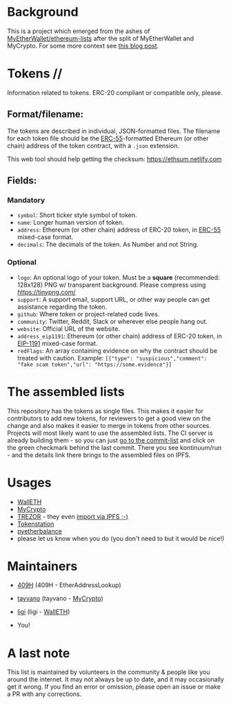 # Background

This is a project which emerged from the ashes of [MyEtherWallet/ethereum-lists](https://github.com/MyEtherWallet/ethereum-lists) after the split of MyEtherWallet and MyCrypto. For some more context see [this blog post](https://walleth.org/2018/02/15/ethereum-lists).

# Tokens //

Information related to tokens. ERC-20 compliant or compatible only, please.

## Format/filename:

The tokens are described in individual, JSON-formatted files. The filename for each token file should be the [ERC-55](https://eips.ethereum.org/EIPS/eip-55)-formatted Ethereum (or other chain) address of the token contract, with a `.json` extension.

This web tool should help getting the checksum: https://ethsum.netlify.com

## Fields:

### Mandatory

-  `symbol`:    Short ticker style symbol of token.
-  `name`:      Longer human version of token.
-  `address`:   Ethereum (or other chain) address of ERC-20 token, in [ERC-55](https://eips.ethereum.org/EIPS/eip-55) mixed-case format.
-  `decimals`:  The decimals of the token. As Number and not String.

### Optional

-  `logo`:      An optional logo of your token. Must be a **square** (recommended: 128x128) PNG w/ transparent background. Please compress using https://tinypng.com/
-  `support`:   A support email, support URL, or other way people can get assistance regarding the token.
-  `github`:    Where token or project-related code lives.
-  `community`: Twitter, Reddit, Slack or wherever else people hang out.
-  `website`:   Official URL of the website.
-  `address_eip1191`: Ethereum (or other chain) address of ERC-20 token, in [EIP-1191](https://github.com/ethereum/EIPs/blob/master/EIPS/eip-1191.md) mixed-case format.
- `redFlags`: An array containing evidence on why the contract should be treated with caution. Example: `[{"type": "suspicious","comment": "fake scam token","url": "https://some.evidence"}]`

# The assembled lists

This repository has the tokens as single files. This makes it easier for contributors to add new tokens, for reviewers to get a good view on the change and also makes it easier to merge in tokens from other sources. Projects will most likely want to use the assembled lists. The CI server is already building them - so you can just [go to the commit-list](https://github.com/ethereum-lists/tokens/commits/master) and click on the green checkmark behind the last commit. There you see kontinuum/run - and the details link there brings to the assembled files on IPFS.

# Usages

- [WallETH](https://walleth.org)
- [MyCrypto](https://mycrypto.com)
- [TREZOR](https://trezor.io) - they even [import via IPFS ;-)](https://github.com/trezor/trezor-common/blob/078cf07658a99888adca19e3284864a5354da550/ethereum_tokens-gen.py#L7)
- [Tokenstation](https://github.com/TripleSpeeder/TokenStation)
- [pyetherbalance](https://pypi.org/project/pyetherbalance/)
- please let us know when you do (you don't need to but it would be nice!)

# Maintainers

- [409H](https://github.com/409H) (409H - EtherAddressLookup)

- [tayvano](https://github.com/tayvano) (tayvano - [MyCrypto](https://mycrypto.com))

- [ligi](https://github.com/ligi) (ligi - [WallETH](https://walleth.org))

- You!

# A last note

This list is maintained by volunteers in the community &amp; people like you around the internet. It may not always be up to date, and it may occasionally get it wrong. If you find an error or omission, please open an issue or make a PR with any corrections.

